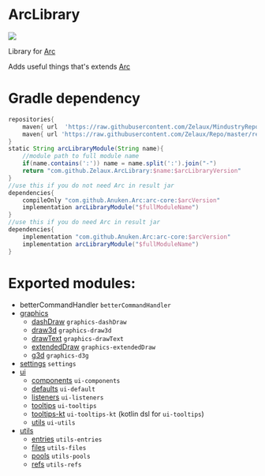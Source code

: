 # ArcLibrary

[![](https://github.com/Zelaux/ZelauxArcLib/workflows/Java%20CI/badge.svg)](https://github.com/Zelaux/ZelauxArcLib/actions)

Library for [Arc](https://github.com/Anuken/Arc)

Adds useful things that's extends [Arc](https://github.com/Anuken/Arc)

# Gradle dependency

```groovy
repositories{
    maven{ url  'https://raw.githubusercontent.com/Zelaux/MindustryRepo/master/repository' }//for Arc
    maven{ url 'https://raw.githubusercontent.com/Zelaux/Repo/master/repository' }//for ArcLibrary
}
static String arcLibraryModule(String name){
    //module path to full module name
    if(name.contains(':')) name = name.split(':').join("-")
    return "com.github.Zelaux.ArcLibrary:$name:$arcLibraryVersion"
}
//use this if you do not need Arc in result jar
dependencies{
    compileOnly "com.github.Anuken.Arc:arc-core:$arcVersion"
    implementation arcLibraryModule("$fullModuleName")
}
//use this if you do need Arc in result jar
dependencies{
    implementation "com.github.Anuken.Arc:arc-core:$arcVersion"
    implementation arcLibraryModule("$fullModuleName")
}
```

# Exported modules:

- betterCommandHandler `betterCommandHandler`
- [graphics](graphics%2FREADME.md)
    - [dashDraw](graphics%2FREADME.md#dashDraw) `graphics-dashDraw`
    - [draw3d](graphics%2FREADME.md#draw3d) `graphics-draw3d`
    - [drawText](graphics%2FREADME.md#drawText) `graphics-drawText`
    - [extendedDraw](graphics%2FREADME.md#extendedDraw) `graphics-extendedDraw`
    - [g3d](graphics%2Fg3d%2FREADME.md) `graphics-d3g`
- [settings](settings%2FREADME.md) `settings`
- [ui](ui%2FREADME.md)
    - [components](ui%2FREADME.md#components) `ui-components`
    - [defaults](ui%2FREADME.md#defaults) `ui-default`
    - [listeners](ui%2FREADME.md#listeners) `ui-listeners`
    - [tooltips](ui%2FREADME.md#tooltips) `ui-tooltips`
    - [tooltips-kt](ui%2FREADME.md#tooltips) `ui-tooltips-kt` (kotlin dsl for `ui-tooltips`)
    - [utils](ui%2FREADME.md#utils) `ui-utils`
- [utils](utils%2FREADME.md)
    - [entries](utils%2FREADME.md#entries) `utils-entries`
    - [files](utils%2FREADME.md#files) `utils-files`
    - [pools](utils%2FREADME.md#pools) `utils-pools`
    - [refs](utils%2FREADME.md#refs) `utils-refs`